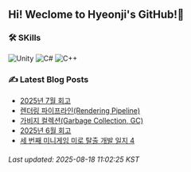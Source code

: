 ## Hi! Weclome to Hyeonji's GitHub!🌱
### 🛠️ SKills
![Unity](https://img.shields.io/badge/unity-%23000000.svg?style=for-the-badge&logo=unity&logoColor=white)
![C#](https://img.shields.io/badge/c%23-%23239120.svg?style=for-the-badge&logo=csharp&logoColor=white)
![C++](https://img.shields.io/badge/c++-%2300599C.svg?style=for-the-badge&logo=c%2B%2B&logoColor=white)

### ✍️ Latest Blog Posts
<!-- BLOG-POST-LIST:START -->
- [2025년 7월 회고](http://jjrdd.tistory.com/302)
- [렌더링 파이프라인(Rendering Pipeline)](http://jjrdd.tistory.com/301)
- [가비지 컬렉션(Garbage Collection, GC)](http://jjrdd.tistory.com/300)
- [2025년 6월 회고](http://jjrdd.tistory.com/299)
- [세 번째 미니게임 미로 탈출 개발 일지 4](http://jjrdd.tistory.com/298)

###### Last updated: 2025-08-18 11:02:25 KST
<!-- BLOG-POST-LIST:END -->
